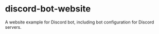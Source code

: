 # discord-bot-website
A website example for Discord bot, including bot configuration for Discord servers. 
